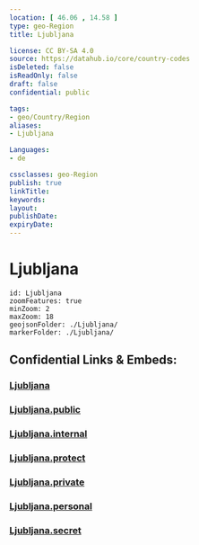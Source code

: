 ```yaml
---
location: [ 46.06 , 14.58 ] 
type: geo-Region
title: Ljubljana

license: CC BY-SA 4.0
source: https://datahub.io/core/country-codes
isDeleted: false
isReadOnly: false
draft: false
confidential: public

tags:
- geo/Country/Region
aliases:
- Ljubljana

Languages:
- de

cssclasses: geo-Region
publish: true
linkTitle: 
keywords: 
layout: 
publishDate: 
expiryDate: 
---
```


# Ljubljana

```leaflet
id: Ljubljana
zoomFeatures: true 
minZoom: 2 
maxZoom: 18
geojsonFolder: ./Ljubljana/
markerFolder: ./Ljubljana/
```


## Confidential Links & Embeds: 

### [Ljubljana](/_Standards/Earth/Continent/Europe/Europe~Central/Slovenia/Regions~Slovenia/Osrednje_slovenska/counties~Osrednjeslovenska/Ljubljana.md) 

### [Ljubljana.public](/_public/Earth/Continent/Europe/Europe~Central/Slovenia/Regions~Slovenia/Osrednje_slovenska/counties~Osrednjeslovenska/Ljubljana.public.md) 

### [Ljubljana.internal](/_internal/Earth/Continent/Europe/Europe~Central/Slovenia/Regions~Slovenia/Osrednje_slovenska/counties~Osrednjeslovenska/Ljubljana.internal.md) 

### [Ljubljana.protect](/_protect/Earth/Continent/Europe/Europe~Central/Slovenia/Regions~Slovenia/Osrednje_slovenska/counties~Osrednjeslovenska/Ljubljana.protect.md) 

### [Ljubljana.private](/_private/Earth/Continent/Europe/Europe~Central/Slovenia/Regions~Slovenia/Osrednje_slovenska/counties~Osrednjeslovenska/Ljubljana.private.md) 

### [Ljubljana.personal](/_personal/Earth/Continent/Europe/Europe~Central/Slovenia/Regions~Slovenia/Osrednje_slovenska/counties~Osrednjeslovenska/Ljubljana.personal.md) 

### [Ljubljana.secret](/_secret/Earth/Continent/Europe/Europe~Central/Slovenia/Regions~Slovenia/Osrednje_slovenska/counties~Osrednjeslovenska/Ljubljana.secret.md)

